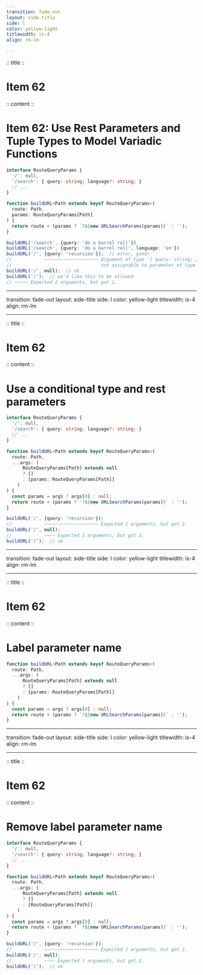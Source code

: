 ```yaml
---
transition: fade-out
layout: side-title
side: l
color: yellow-light
titlewidth: is-4
align: rm-lm

---
```

:: title ::

# Item 62

<UsagiItem2e />

:: content ::

# Item 62: Use Rest Parameters and Tuple Types to Model Variadic Functions

```ts {monaco}
interface RouteQueryParams {
  '/': null,
  '/search': { query: string; language?: string; }
  // ...
}

function buildURL<Path extends keyof RouteQueryParams>(
  route: Path,
  params: RouteQueryParams[Path]
) {
  return route + (params ? `?${new URLSearchParams(params)}` : '');
}

buildURL('/search', {query: 'do a barrel roll'})
buildURL('/search', {query: 'do a barrel roll', language: 'en'})
buildURL('/', {query: 'recursion'});  // error, good!
//            ~~~~~~~~~~~~~~~~~~~~ Argument of type '{ query: string; }' is
//                                 not assignable to parameter of type 'null'
buildURL('/', null);  // ok
buildURL('/');  // we'd like this to be allowed
// ~~~~~ Expected 2 arguments, but got 1.
```

---
transition: fade-out
layout: side-title
side: l
color: yellow-light
titlewidth: is-4
align: rm-lm

---
:: title ::

# Item 62

<UsagiItem2e />

:: content ::

# Use a conditional type and rest parameters

```ts {monaco}
interface RouteQueryParams {
  '/': null,
  '/search': { query: string; language?: string; }
  // ...
}

function buildURL<Path extends keyof RouteQueryParams>(
  route: Path,
  ...args: (
      RouteQueryParams[Path] extends null
      ? []
      : [params: RouteQueryParams[Path]]
    )
) {
  const params = args ? args[0] : null;
  return route + (params ? `?${new URLSearchParams(params)}` : '');
}

buildURL('/', {query: 'recursion'});
//            ~~~~~~~~~~~~~~~~~~~~ Expected 1 arguments, but got 2.
buildURL('/', null);
//            ~~~~ Expected 1 arguments, but got 2.
buildURL('/');  // ok
```

---
transition: fade-out
layout: side-title
side: l
color: yellow-light
titlewidth: is-4
align: rm-lm

---
:: title ::

# Item 62

<UsagiItem2e />

:: content ::

# Label parameter name

```ts {3-7}
function buildURL<Path extends keyof RouteQueryParams>(
  route: Path,
  ...args: (
      RouteQueryParams[Path] extends null
      ? []
      : [params: RouteQueryParams[Path]]
    )
) {
  const params = args ? args[0] : null;
  return route + (params ? `?${new URLSearchParams(params)}` : '');
}
```

---
transition: fade-out
layout: side-title
side: l
color: yellow-light
titlewidth: is-4
align: rm-lm

---
:: title ::

# Item 62

<UsagiItem2e />

:: content ::

# Remove label parameter name

```ts {monaco}
interface RouteQueryParams {
  '/': null,
  '/search': { query: string; language?: string; }
  // ...
}

function buildURL<Path extends keyof RouteQueryParams>(
  route: Path,
  ...args: (
      RouteQueryParams[Path] extends null
      ? []
      : [RouteQueryParams[Path]]
    )
) {
  const params = args ? args[0] : null;
  return route + (params ? `?${new URLSearchParams(params)}` : '');
}

buildURL('/', {query: 'recursion'});
//            ~~~~~~~~~~~~~~~~~~~~ Expected 1 arguments, but got 2.
buildURL('/', null);
//            ~~~~ Expected 1 arguments, but got 2.
buildURL('/');  // ok
```